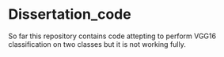 # Dissertation_code  
So far this repository contains code attepting to perform VGG16 classification on two classes but it is not working fully.
